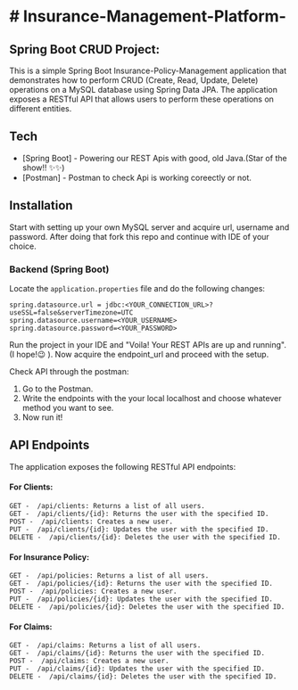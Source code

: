 # # Insurance-Management-Platform-

## Spring Boot CRUD Project:
This is a simple Spring Boot Insurance-Policy-Management application that demonstrates how to perform CRUD (Create, Read, Update, Delete) operations on a MySQL database using Spring Data JPA. 
The application exposes a RESTful API that allows users to perform these operations on different entities.

## Tech
- [Spring Boot] - Powering our REST Apis with good, old Java.(Star of the show!! ✨✨)
- [Postman] - Postman to check Api is working coreectly or not.

## Installation
Start with setting up your own MySQL server and acquire url, username and password.
After doing that fork this repo and continue with IDE of your choice. 

### Backend (Spring Boot)
Locate the `application.properties` file and do the following changes:
```
spring.datasource.url = jdbc:<YOUR_CONNECTION_URL>?useSSL=false&serverTimezone=UTC
spring.datasource.username=<YOUR_USERNAME>
spring.datasource.password=<YOUR_PASSWORD>
```
Run the project in your IDE and "Voila! Your REST APIs are up and running". (I hope!😉 ). Now acquire the endpoint_url and proceed with the setup.

Check API through the postman:
1. Go to the Postman.
2. Write the endpoints with the your local localhost and choose whatever method you want to see.
3. Now run it!

## API Endpoints
The application exposes the following RESTful API endpoints:

#### For Clients:
```
GET -  /api/clients: Returns a list of all users.
GET -  /api/clients/{id}: Returns the user with the specified ID.
POST -  /api/clients: Creates a new user.
PUT -  /api/clients/{id}: Updates the user with the specified ID.
DELETE -  /api/clients/{id}: Deletes the user with the specified ID.
```

#### For Insurance Policy:
```
GET -  /api/policies: Returns a list of all users.
GET -  /api/policies/{id}: Returns the user with the specified ID.
POST -  /api/policies: Creates a new user.
PUT -  /api/policies/{id}: Updates the user with the specified ID.
DELETE -  /api/policies/{id}: Deletes the user with the specified ID.
```

#### For Claims:
```
GET -  /api/claims: Returns a list of all users.
GET -  /api/claims/{id}: Returns the user with the specified ID.
POST -  /api/claims: Creates a new user.
PUT -  /api/claims/{id}: Updates the user with the specified ID.
DELETE -  /api/claims/{id}: Deletes the user with the specified ID.
```
